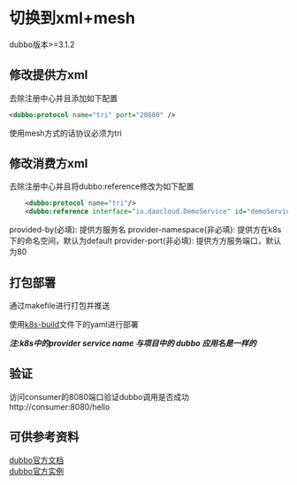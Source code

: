 # 切换到xml+mesh

dubbo版本>=3.1.2

## 修改提供方xml
去除注册中心并且添加如下配置
```xml
<dubbo:protocol name="tri" port="20880" />
```
使用mesh方式的话协议必须为tri

## 修改消费方xml
去除注册中心并且将dubbo:reference修改为如下配置
```xml
    <dubbo:protocol name="tri"/>
    <dubbo:reference interface="io.daocloud.DemoService" id="demoService" provided-by="dubbo-springboot-demo-provider" provider-namespace="dubbo-demo" provider-port="20880"/>
```
provided-by(必填):  提供方服务名
provider-namespace(非必填): 提供方在k8s下的命名空间，默认为default
provider-port(非必填):  提供方方服务端口，默认为80

## 打包部署

通过makefile进行打包并推送

使用[k8s-build](k8s-build)文件下的yaml进行部署

***注:k8s中的provider service name 与项目中的 dubbo 应用名是一样的***

## 验证

访问consumer的8080端口验证dubbo调用是否成功 http://consumer:8080/hello

## 可供参考资料

[dubbo官方文档](https://cn.dubbo.apache.org/zh-cn/overview/tasks/mesh/dubbo-mesh/)  
[dubbo官方实例](https://github.com/apache/dubbo-samples/tree/master/3-extensions/registry/dubbo-samples-mesh-k8s)